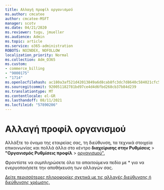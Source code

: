 ```yaml
---
title: Αλλαγή προφίλ οργανισμού
ms.author: cmcatee
author: cmcatee-MSFT
manager: scotv
ms.date: 04/21/2020
ms.reviewer: tugu, jmueller
ms.audience: Admin
ms.topic: article
ms.service: o365-administration
ROBOTS: NOINDEX, NOFOLLOW
localization_priority: Normal
ms.collection: Adm_O365
ms.custom:
- commerce_billing
- "9000175"
- "1714"
ms.openlocfilehash: ac180a3af521d42013849a6d8cab8fc3dc7d8640c584021cfc5618a688f73b59
ms.sourcegitcommit: 920051182781bd97ce4d4d6fbd268cb37b84d239
ms.translationtype: MT
ms.contentlocale: el-GR
ms.lasthandoff: 08/11/2021
ms.locfileid: "57890206"
---
```

# <a name="change-organization-profile"></a>Αλλαγή προφίλ οργανισμού

Αλλάξτε το όνομα της εταιρείας σας, τη διεύθυνση, τα τεχνικά στοιχεία επικοινωνίας και πολλά άλλα στο κέντρο **διαχείρισης στην Ρυθμίσεις**  >  **"Οργανισμός Ρυθμίσεις προφίλ**  >  [οργανισμού".](https://admin.microsoft.com/AdminPortal/Home#/Settings/OrganizationProfile/:/Settings/L1/OrganizationInformation)

Φροντίστε να συμπληρώσετε όλα τα απαιτούμενα πεδία με * για να ενεργοποιήσετε την αποθήκευση των αλλαγών σας.

[Δείτε περισσότερες πληροφορίες σχετικά με τις αλλαγές διεύθυνσης ή διεύθυνσης χρέωσης.](https://docs.microsoft.com/microsoft-365/admin/manage/change-address-contact-and-more)
